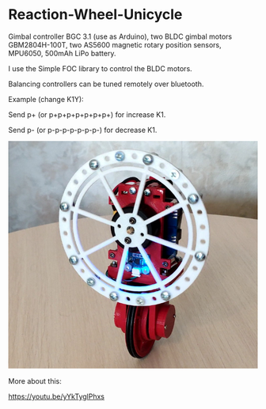 # Reaction-Wheel-Unicycle

Gimbal controller BGC 3.1 (use as Arduino), two BLDC gimbal motors GBM2804H-100T, two AS5600 magnetic rotary position sensors, MPU6050, 500mAh LiPo battery.

I use the Simple FOC library to control the BLDC motors.

Balancing controllers can be tuned remotely over bluetooth.

Example (change K1Y):

Send p+ (or p+p+p+p+p+p+p+) for increase K1.

Send p- (or p-p-p-p-p-p-p-) for decrease K1.

<img src="/pictures/unicycle1.jpg" alt="Unicycle pic"/>
 
More about this:

https://youtu.be/yYkTyglPhxs